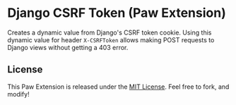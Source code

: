 # Django CSRF Token (Paw Extension)

Creates a dynamic value from Django's CSRF token cookie. Using this dynamic value for header `X-CSRFToken` allows making POST requests to Django views without getting a 403 error.

## License

This Paw Extension is released under the [MIT License](LICENSE). Feel free to fork, and modify!